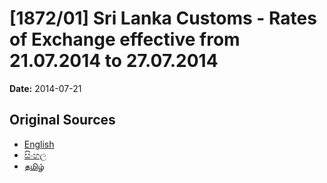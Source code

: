 # [1872/01] Sri Lanka Customs - Rates of Exchange effective from 21.07.2014 to 27.07.2014

**Date:** 2014-07-21

## Original Sources

- [English](https://documents.gov.lk/view/extra-gazettes/2014/7/1872-01_E.pdf)
- [සිංහල](https://documents.gov.lk/view/extra-gazettes/2014/7/1872-01_S.pdf)
- [தமிழ்](https://documents.gov.lk/view/extra-gazettes/2014/7/1872-01_T.pdf)
